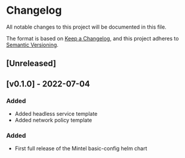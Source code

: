 # Changelog

All notable changes to this project will be documented in this file.

The format is based on [Keep a Changelog](https://keepachangelog.com/en/1.0.0/),
and this project adheres to [Semantic Versioning](https://semver.org/spec/v2.0.0.html).

## [Unreleased]
## [v0.1.0] - 2022-07-04
### Added
- Added headless service template
- Added network policy template

### Added
- First full release of the Mintel basic-config helm chart
